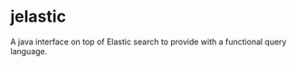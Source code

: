 # jelastic

A java interface on top of Elastic search to provide with a functional query language.

